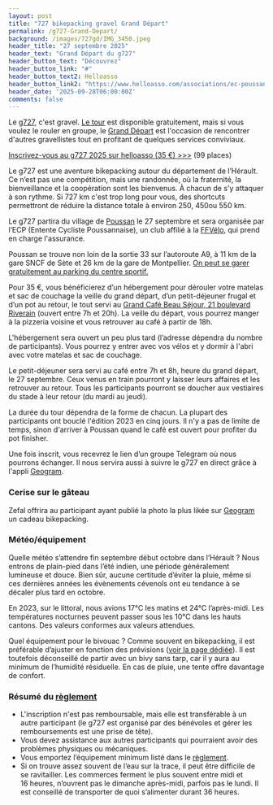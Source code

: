```yaml
---
layout: post
title: "727 bikepacking gravel Grand Départ"
permalink: /g727-Grand-Depart/
background: /images/727gd/IMG_3450.jpeg
header_title: "27 septembre 2025"
header_text: "Grand Départ du g727"
header_button_text: "Découvrez"
header_button_link: "#"
header_button_text2: Helloasso
header_button_link2: "https://www.helloasso.com/associations/ec-poussan/evenements/g727-2024"
header_date: '2025-09-28T06:00:00Z'
comments: false
---
```


Le [g727](/g727/), c'est gravel. [Le tour](/g727/) est disponible gratuitement, mais si vous voulez le rouler en groupe, le [Grand Départ](https://tcrouzet.com/2023/11/10/bikepacking-eloge-des-grands-departs/) est l'occasion de rencontrer d'autres gravellistes tout en profitant de quelques services conviviaux.

<p><a href="https://www.helloasso.com/associations/ec-poussan/evenements/g727-2025" class="hotlink">Inscrivez-vous au g727 2025 sur helloasso (35 €) >>></a> (99 places)</p>

Le g727 est une aventure bikepacking autour du département de l’Hérault. Ce n’est pas une compétition, mais une randonnée, où la fraternité, la bienveillance et la coopération sont les bienvenus. À chacun de s'y attaquer à son rythme. Si 727 km c'est trop long pour vous, des shortcuts permettront de réduire la distance totale à environ 250, 450ou 550 km.

Le g727 partira du village de [Poussan](https://fr.wikipedia.org/wiki/Poussan) le 27 septembre et sera organisée par l’ECP (Entente Cycliste Poussannaise), un club affilié à la [FFVélo](https://ffvelo.fr/), qui prend en charge l'assurance.

Poussan se trouve non loin de la sortie 33 sur l’autoroute A9, à 11 km de la gare SNCF de Sète et 26 km de la gare de Montpellier. [On peut se garer gratuitement au parking du centre sportif.](/access/)

Pour 35 €, vous bénéficierez d’un hébergement pour dérouler votre matelas et sac de couchage la veille du grand départ, d’un petit-déjeuner frugal et d’un pot au retour, le tout servi au [Grand Café Beau Séjour, 21 boulevard Riverain](https://goo.gl/maps/8cLge9FWtqnJ5QyH8) (ouvert entre 7h et 20h). La veille du départ, vous pourrez manger à la pizzeria voisine et vous retrouver au café à partir de 18h. 

L'hébergement sera ouvert un peu plus tard (l’adresse dépendra du nombre de participants). Vous pourrez y entrer avec vos vélos et y dormir à l'abri avec votre matelas et sac de couchage.

Le petit-déjeuner sera servi au café entre 7h et 8h, heure du grand départ, le 27 septembre. Ceux venus en train pourront y laisser leurs affaires et les retrouver au retour. Tous les participants pourront se doucher aux vestiaires du stade à leur retour (du mardi au jeudi).

La durée du tour dépendra de la forme de chacun. La plupart des participants ont bouclé l'édition 2023 en cinq jours. Il n'y a pas de limite de temps, sinon d'arriver à Poussan quand le café est ouvert pour profiter du pot finisher.

Une fois inscrit, vous recevrez le lien d’un groupe Telegram où nous pourrons échanger. Il nous servira aussi à suivre le g727 en direct grâce à l'appli [Geogram](https://geo.zefal.com/).

### Cerise sur le gâteau

Zefal offrira au participant ayant publié la photo la plus likée sur [Geogram](https://geo.zefal.com/) un cadeau bikepacking.

### Météo/équipement

Quelle météo s’attendre fin septembre début octobre dans l’Hérault ? Nous entrons de plain-pied dans l’été indien, une période généralement lumineuse et douce. Bien sûr, aucune certitude d’éviter la pluie, même si ces dernières années les évènements cévenols ont eu tendance à se décaler plus tard en octobre.

En 2023, sur le littoral, nous avions 17°C les matins et 24°C l’après-midi. Les températures nocturnes peuvent passer sous les 10°C dans les hauts cantons. Des valeurs conformes aux valeurs attendues.

Quel équipement pour le bivouac ? Comme souvent en bikepacking, il est préférable d’ajuster en fonction des prévisions ([voir la page dédiée](/weather/)). Il est toutefois déconseillé de partir avec un bivy sans tarp, car il y aura au minimum de l’humidité résiduelle. En cas de pluie, une tente offre davantage de confort.

### Résumé du [règlement](/g727rules/)

* L'inscription n'est pas remboursable, mais elle est transférable à un autre participant (le g727 est organisé par des bénévoles et gérer les remboursements est une prise de tête).
* Vous devez assistance aux autres participants qui pourraient avoir des problèmes physiques ou mécaniques.
* Vous emportez l’équipement minimum listé dans le [règlement](/g727rules/).
* Si on trouve assez souvent de l’eau sur la trace, il peut être difficile de se ravitailler. Les commerces ferment le plus souvent entre midi et 16 heures, n’ouvrent pas le dimanche après-midi, parfois pas le lundi. Il est conseillé de transporter de quoi s’alimenter durant 36 heures.